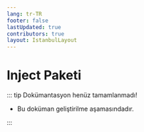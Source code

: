 ```yaml
---
lang: tr-TR
footer: false
lastUpdated: true
contributors: true
layout: IstanbulLayout
---
```


# Inject Paketi

::: tip Dokümantasyon henüz tamamlanmadı!

- Bu doküman geliştirilme aşamasındadır.

:::